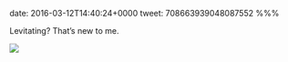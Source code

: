 date: 2016-03-12T14:40:24+0000
tweet: 708663939048087552
%%%

Levitating? That’s new to me.

![](CdWuGMFW0AAE6Gq.jpg)
